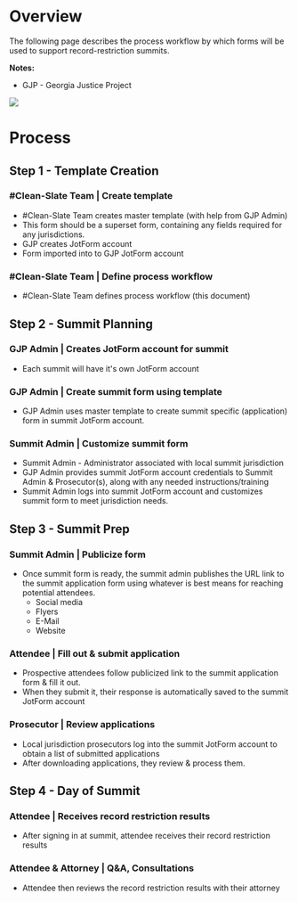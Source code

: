 # Overview
The following page describes the process workflow by which forms will be used to support record-restriction summits.

**Notes:**
* GJP - Georgia Justice Project

<img src="https://github.com/codeforatlanta/clean-slate/blob/master/Summit-forms-workflow.png" />

# Process

## Step 1 - Template Creation

### #Clean-Slate Team | Create template
- #Clean-Slate Team creates master template (with help from GJP Admin)
- This form should be a superset form, containing any fields required for any jurisdictions.
- GJP creates JotForm account
- Form imported into to GJP JotForm account

### #Clean-Slate Team | Define process workflow
- #Clean-Slate Team defines process workflow (this document)


## Step 2 - Summit Planning

### GJP Admin | Creates JotForm account for summit
- Each summit will have it's own JotForm account

### GJP Admin | Create summit form using template
* GJP Admin uses master template to create summit specific (application) form in summit JotForm account.

### Summit Admin | Customize summit form
- Summit Admin - Administrator associated with local summit jurisdiction
- GJP Admin provides summit JotForm account credentials to Summit Admin & Prosecutor(s), along with any needed instructions/training
- Summit Admin logs into summit JotForm account and customizes summit form to meet jurisdiction needs.


## Step 3 - Summit Prep

### Summit Admin | Publicize form 
- Once summit form is ready, the summit admin publishes the URL link to the summit application form using whatever is best means for reaching potential attendees.
  - Social media
  - Flyers
  - E-Mail
  - Website

### Attendee | Fill out & submit application
- Prospective attendees follow publicized link to the summit application form & fill it out.  
- When they submit it, their response is automatically saved to the summit JotForm account

### Prosecutor | Review applications
- Local jurisdiction prosecutors log into the summit JotForm account to obtain a list of submitted applications
- After downloading applications, they review & process them.


## Step 4 - Day of Summit

### Attendee | Receives record restriction results
- After signing in at summit, attendee receives their record restriction results

### Attendee & Attorney | Q&A, Consultations
- Attendee then reviews the record restriction results with their attorney

